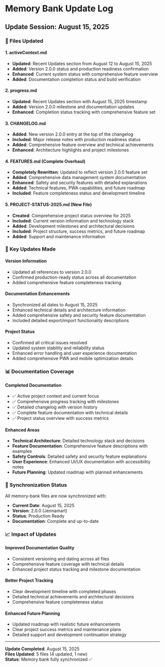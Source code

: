 # Memory Bank Update Log

## Update Session: August 15, 2025

### 📝 Files Updated

#### 1. activeContext.md
- **Updated**: Recent Updates section from August 12 to August 15, 2025
- **Added**: Version 2.0.0 status and production readiness confirmation
- **Enhanced**: Current system status with comprehensive feature overview
- **Added**: Documentation completion status and build verification

#### 2. progress.md
- **Updated**: Recent Updates section with August 15, 2025 timestamp
- **Added**: Version 2.0.0 milestone and documentation updates
- **Enhanced**: Completion status tracking with comprehensive feature set

#### 3. CHANGELOG.md
- **Added**: New version 2.0.0 entry at the top of the changelog
- **Included**: Major release notes with production readiness status
- **Added**: Comprehensive feature overview and technical achievements
- **Enhanced**: Architecture highlights and project milestones

#### 4. FEATURES.md (Complete Overhaul)
- **Completely Rewritten**: Updated to reflect version 2.0.0 feature set
- **Added**: Comprehensive data management system documentation
- **Enhanced**: Safety and security features with detailed explanations
- **Added**: Technical features, PWA capabilities, and future roadmap
- **Included**: Feature completeness status and development timeline

#### 5. PROJECT-STATUS-2025.md (New File)
- **Created**: Comprehensive project status overview for 2025
- **Included**: Current version information and technology stack
- **Added**: Development milestones and architectural decisions
- **Included**: Project structure, success metrics, and future roadmap
- **Added**: Support and maintenance information

### 🎯 Key Updates Made

#### Version Information
- Updated all references to version 2.0.0
- Confirmed production-ready status across all documentation
- Added comprehensive feature completeness tracking

#### Documentation Enhancements
- Synchronized all dates to August 15, 2025
- Enhanced technical details and architecture information
- Added comprehensive safety and security feature documentation
- Included detailed export/import functionality descriptions

#### Project Status
- Confirmed all critical issues resolved
- Updated system stability and reliability status
- Enhanced error handling and user experience documentation
- Added comprehensive PWA and mobile optimization details

### 📊 Documentation Coverage

#### Completed Documentation
- ✅ Active project context and current focus
- ✅ Comprehensive progress tracking with milestones
- ✅ Detailed changelog with version history
- ✅ Complete feature documentation with technical details
- ✅ Project status overview with success metrics

#### Enhanced Areas
- **Technical Architecture**: Detailed technology stack and decisions
- **Feature Documentation**: Comprehensive feature descriptions with examples
- **Safety Controls**: Detailed safety and security feature explanations
- **User Experience**: Enhanced UI/UX documentation with accessibility notes
- **Future Planning**: Updated roadmap with planned enhancements

### 🔄 Synchronization Status

All memory-bank files are now synchronized with:
- **Current Date**: August 15, 2025
- **Version**: 2.0.0 (Jennamart)
- **Status**: Production Ready
- **Documentation**: Complete and up-to-date

### 📈 Impact of Updates

#### Improved Documentation Quality
- Consistent versioning and dating across all files
- Comprehensive feature coverage with technical details
- Enhanced project status tracking and milestone documentation

#### Better Project Tracking
- Clear development timeline with completed phases
- Detailed technical achievements and architectural decisions
- Comprehensive feature completeness status

#### Enhanced Future Planning
- Updated roadmap with realistic future enhancements
- Clear project success metrics and maintenance plans
- Detailed support and development continuation strategy

---

**Update Completed**: August 15, 2025  
**Files Updated**: 5 files (4 updated, 1 new)  
**Status**: Memory bank fully synchronized ✅
